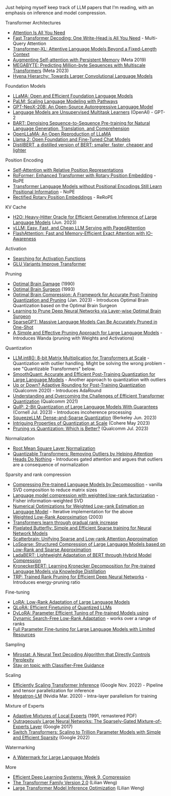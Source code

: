 Just helping myself keep track of LLM papers that I‘m reading, with an emphasis on inference and model compression.

Transformer Architectures

* [Attention Is All You Need](https://arxiv.org/abs/1706.03762)
* [Fast Transformer Decoding: One Write-Head is All You Need](https://arxiv.org/abs/1911.02150) - Multi-Query Attention
* [Transformer-XL: Attentive Language Models Beyond a Fixed-Length Context](https://arxiv.org/abs/1901.02860)
* [Augmenting Self-attention with Persistent Memory](https://arxiv.org/abs/1907.01470) (Meta 2019)
* [MEGABYTE: Predicting Million-byte Sequences with Multiscale Transformers](https://arxiv.org/abs/2305.07185) (Meta 2023)
* [Hyena Hierarchy: Towards Larger Convolutional Language Models](https://arxiv.org/abs/2302.10866)

Foundation Models

* [LLaMA: Open and Efficient Foundation Language Models](https://arxiv.org/abs/2302.13971)
* [PaLM: Scaling Language Modeling with Pathways](https://arxiv.org/abs/2204.02311)
* [GPT-NeoX-20B: An Open-Source Autoregressive Language Model](https://arxiv.org/abs/2204.06745)
* [Language Models are Unsupervised Multitask Learners](https://d4mucfpksywv.cloudfront.net/better-language-models/language_models_are_unsupervised_multitask_learners.pdf) (OpenAI) - GPT-2
* [BART: Denoising Sequence-to-Sequence Pre-training for Natural Language Generation, Translation, and Comprehension](https://arxiv.org/abs/1910.13461)
* [OpenLLaMA: An Open Reproduction of LLaMA](https://github.com/openlm-research/open_llama)
* [Llama 2: Open Foundation and Fine-Tuned Chat Models](https://ai.meta.com/research/publications/llama-2-open-foundation-and-fine-tuned-chat-models/)
* [DistilBERT, a distilled version of BERT: smaller, faster, cheaper and lighter](https://arxiv.org/abs/1910.01108)

Position Encoding

* [Self-Attention with Relative Position Representations](https://arxiv.org/abs/1803.02155)
* [RoFormer: Enhanced Transformer with Rotary Position Embedding](https://arxiv.org/abs/2104.09864) - RoPE
* [Transformer Language Models without Positional Encodings Still Learn Positional Information](https://arxiv.org/abs/2203.16634) - NoPE
* [Rectified Rotary Position Embeddings](https://github.com/bojone/rerope) - ReRoPE

KV Cache

* [H2O: Heavy-Hitter Oracle for Efficient Generative Inference of Large Language Models](https://arxiv.org/abs/2306.14048) (Jun. 2023)
* [vLLM: Easy, Fast, and Cheap LLM Serving with PagedAttention](https://vllm.ai)
* [FlashAttention: Fast and Memory-Efficient Exact Attention with IO-Awareness](https://arxiv.org/abs/2205.14135)

Activation

* [Searching for Activation Functions](https://arxiv.org/abs/1710.05941)
* [GLU Variants Improve Transformer](https://arxiv.org/abs/2002.05202)

Pruning

* [Optimal Brain Damage](https://proceedings.neurips.cc/paper/1989/hash/6c9882bbac1c7093bd25041881277658-Abstract.html) (1990)
* [Optimal Brain Surgeon](https://proceedings.neurips.cc/paper/1992/file/303ed4c69846ab36c2904d3ba8573050-Paper.pdf) (1993)
* [Optimal Brain Compression: A Framework for Accurate Post-Training Quantization and Pruning](https://arxiv.org/abs/2208.11580) (Jan. 2023) - Introduces Optimal Brain Quantization based on the Optimal Brain Surgeon
* [Learning to Prune Deep Neural Networks via Layer-wise Optimal Brain Surgeon](https://arxiv.org/abs/1705.07565)
* [SparseGPT: Massive Language Models Can Be Accurately Pruned in One-Shot](https://arxiv.org/abs/2301.00774)
* [A Simple and Effective Pruning Approach for Large Language Models](https://arxiv.org/abs/2306.11695) - Introduces Wanda (pruning with Weights and Activations)

Quantization

* [LLM.int8(): 8-bit Matrix Multiplication for Transformers at Scale](https://arxiv.org/abs/2208.07339) - Quantization with outlier handling. Might be solving the wrong problem - see "Quantizable Transformers" below.
* [SmoothQuant: Accurate and Efficient Post-Training Quantization for Large Language Models](https://arxiv.org/abs/2211.10438) - Another approach to quantization with outliers
* [Up or Down? Adaptive Rounding for Post-Training Quantization](https://arxiv.org/abs/2004.10568) (Qualcomm 2020) - Introduces AdaRound
* [Understanding and Overcoming the Challenges of Efficient Transformer Quantization](https://arxiv.org/abs/2109.12948) (Qualcomm 2021)
* [QuIP: 2-Bit Quantization of Large Language Models With Guarantees](https://arxiv.org/abs/2307.13304) (Cornell Jul. 2023) - Introduces incoherence processing
* [SqueezeLLM: Dense-and-Sparse Quantization](https://arxiv.org/abs/2306.07629) (Berkeley Jun. 2023)
* [Intriguing Properties of Quantization at Scale](https://arxiv.org/abs/2305.19268) (Cohere May 2023)
* [Pruning vs Quantization: Which is Better?](https://arxiv.org/abs/2307.02973) (Qualcomm Jul. 2023)

Normalization

* [Root Mean Square Layer Normalization](https://arxiv.org/abs/1910.07467)
* [Quantizable Transformers: Removing Outliers by Helping Attention Heads Do Nothing](https://arxiv.org/abs/2306.12929) - Introduces gated attention and argues that outliers are a consequence of normalization

Sparsity and rank compression

* [Compressing Pre-trained Language Models by Decomposition](https://aclanthology.org/2020.aacl-main.88/) - vanilla SVD composition to reduce matrix sizes
* [Language model compression with weighted low-rank factorization](https://arxiv.org/abs/2207.00112) - Fisher information-weighted SVD
* [Numerical Optimizations for Weighted Low-rank Estimation on Language Model](https://arxiv.org/abs/2211.09718) - Iterative implementation for the above
* [Weighted Low-Rank Approximation](https://cdn.aaai.org/ICML/2003/ICML03-094.pdf) (2003)
* [Transformers learn through gradual rank increase](https://arxiv.org/abs/2306.07042)
* [Pixelated Butterfly: Simple and Efficient Sparse training for Neural Network Models](https://arxiv.org/abs/2112.00029)
* [Scatterbrain: Unifying Sparse and Low-rank Attention Approximation](https://arxiv.org/abs/2110.15343)
* [LoSparse: Structured Compression of Large Language Models based on Low-Rank and Sparse Approximation](https://arxiv.org/abs/2306.11222)
* [LadaBERT: Lightweight Adaptation of BERT through Hybrid Model Compression](https://arxiv.org/abs/2004.04124)
* [KroneckerBERT: Learning Kronecker Decomposition for Pre-trained Language Models via Knowledge Distillation](https://arxiv.org/abs/2109.06243)
* [TRP: Trained Rank Pruning for Efficient Deep Neural Networks](https://arxiv.org/abs/2004.14566) - Introduces energy-pruning ratio

Fine-tuning

* [LoRA: Low-Rank Adaptation of Large Language Models](https://arxiv.org/abs/2106.09685)
* [QLoRA: Efficient Finetuning of Quantized LLMs](https://arxiv.org/abs/2305.14314)
* [DyLoRA: Parameter Efficient Tuning of Pre-trained Models using Dynamic Search-Free Low-Rank Adaptation](https://arxiv.org/abs/2210.07558) - works over a range of ranks
* [Full Parameter Fine-tuning for Large Language Models with Limited Resources](https://arxiv.org/abs/2306.09782)

Sampling

* [Mirostat: A Neural Text Decoding Algorithm that Directly Controls Perplexity](https://arxiv.org/abs/2007.14966)
* [Stay on topic with Classifier-Free Guidance](https://arxiv.org/abs/2306.17806)

Scaling

* [Efficiently Scaling Transformer Inference](https://arxiv.org/abs/2211.05102) (Google Nov. 2022) - Pipeline and tensor parallelization for inference
* [Megatron-LM](https://arxiv.org/abs/1909.08053) (Nvidia Mar. 2020) - Intra-layer parallelism for training

Mixture of Experts

* [Adaptive Mixtures of Local Experts](https://github.com/mtotolo/nnetworks_HG/blob/master/Adaptive-mixtures-of-local-experts.pdf) (1991, remastered PDF)
* [Outrageously Large Neural Networks: The Sparsely-Gated Mixture-of-Experts Layer](https://arxiv.org/abs/1701.06538) (Google 2017)
* [Switch Transformers: Scaling to Trillion Parameter Models with Simple and Efficient Sparsity](https://arxiv.org/abs/2101.03961) (Google 2022)

Watermarking

* [A Watermark for Large Language Models](https://arxiv.org/abs/2301.10226)


More

* [Efficient Deep Learning Systems: Week 9, Compression](https://github.com/mryab/efficient-dl-systems/tree/main/week09_compression)
* [The Transformer Family Version 2.0](https://lilianweng.github.io/posts/2023-01-27-the-transformer-family-v2/) (Lilian Weng)
* [Large Transformer Model Inference Optimization](https://lilianweng.github.io/posts/2023-01-10-inference-optimization/) (Lilian Weng)
